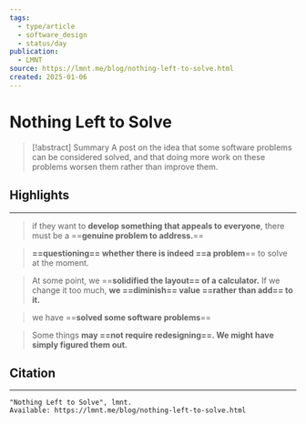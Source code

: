 ```yaml
---
tags:
  - type/article
  - software_design
  - status/day
publication:
  - LMNT
source: https://lmnt.me/blog/nothing-left-to-solve.html
created: 2025-01-06
---
```

# Nothing Left to Solve

> [!abstract] Summary
> A post on the idea that some software problems can be considered solved, and that doing more work on these problems worsen them rather than improve them.
## Highlights
---
> if they want to **develop something that appeals to everyone**, there must be a ==**genuine problem to address.**==

> **==questioning== whether there is indeed ==a problem**== to solve at the moment.

> At some point, we ==**solidified the layout== of a calculator.** If we change it too much, **we ==diminish== value ==rather than add== to it.**

> we have ==**solved some software problems**==

> Some things **may ==not require redesigning==. We might have simply figured them out.**
## Citation
---
```
"Nothing Left to Solve", lmnt.
Available: https://lmnt.me/blog/nothing-left-to-solve.html
```